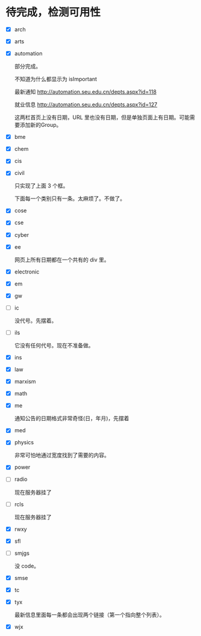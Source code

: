 # 待完成，检测可用性

  - [x] arch
  - [x] arts
  - [x] automation

    部分完成。

    不知道为什么都显示为 isImportant

    最新通知 http://automation.seu.edu.cn/depts.aspx?id=118

    就业信息 http://automation.seu.edu.cn/depts.aspx?id=127

    这两栏首页上没有日期，URL 里也没有日期，但是单独页面上有日期。可能需要添加新的Group。

  - [x] bme
  - [x] chem
  - [x] cis
  - [x] civil

    只实现了上面 3 个框。

    下面每一个类别只有一条。太麻烦了。不做了。

  - [x] cose
  - [x] cse
  - [x] cyber
  - [x] ee

    网页上所有日期都在一个共有的 div 里。

  - [x] electronic
  - [x] em
  - [x] gw
  - [ ] ic

    没代号。先摆着。

  - [ ] ils

    它没有任何代号。现在不准备做。

  - [x] ins
  - [x] law
  - [x] marxism
  - [x] math
  - [x] me

    通知公告的日期格式非常奇怪(日，年月)，先摆着

  - [x] med
  - [x] physics

    非常可怕地通过宽度找到了需要的内容。

  - [x] power
  - [ ] radio

    现在服务器挂了

  - [ ] rcls

    现在服务器挂了

  - [x] rwxy
  - [x] sfl
  - [ ] smjgs

    没 code。

  - [x] smse
  - [x] tc
  - [x] tyx

    最新信息里面每一条都会出现两个链接（第一个指向整个列表）。

  - [x] wjx
